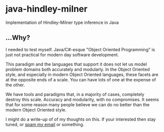 # java-hindley-milner
Implementation of Hindley-Milner type inference in Java

## ...Why?

I needed to test myself. Java/C#-esque "Object Oriented Programming" is just not practical for
modern day software development.

This paradigm and the languages that support it does not let us model problem domains both accurately and modularly. In the
Object Oriented style, and especially in modern Object Oriented languages, these facets are at the opposite ends of a scale.
You can have lots of one at the expense of the other.

We have tools and paradigms that, in a majority of cases, completely destroy this scale. Accuracy and modularity, with no compromises. It seems that for some reason many people believe we can do no better than the modern Object Oriented style.

I might do a write-up of of my thoughts on this. If your interested then stay tuned, or [spam my email](https://github.com/LightAndLight) or something.

